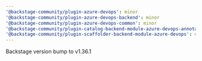 ```yaml
---
'@backstage-community/plugin-azure-devops': minor
'@backstage-community/plugin-azure-devops-backend': minor
'@backstage-community/plugin-azure-devops-common': minor
'@backstage-community/plugin-catalog-backend-module-azure-devops-annotator-processor': minor
'@backstage-community/plugin-scaffolder-backend-module-azure-devops': minor
---
```


Backstage version bump to v1.36.1
